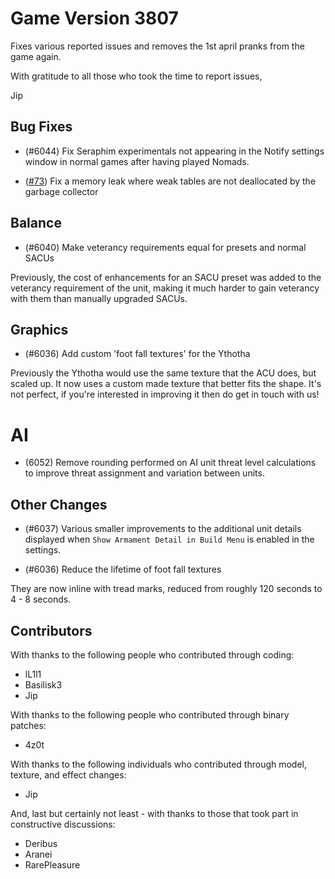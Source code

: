 # Game Version 3807

Fixes various reported issues and removes the 1st april pranks from the game again.

With gratitude to all those who took the time to report issues,

Jip

## Bug Fixes

- (#6044) Fix Seraphim experimentals not appearing in the Notify settings window in normal games after having played Nomads.

- ([#73](https://github.com/FAForever/FA-Binary-Patches/pull/73)) Fix a memory leak where weak tables are not deallocated by the garbage collector

## Balance

- (#6040) Make veterancy requirements equal for presets and normal SACUs

Previously, the cost of enhancements for an SACU preset was added to the veterancy requirement of the unit, making it much harder to gain veterancy with them than manually upgraded SACUs.

## Graphics

- (#6036) Add custom 'foot fall textures' for the Ythotha

Previously the Ythotha would use the same texture that the ACU does, but scaled up. It now uses a custom made texture that better fits the shape. It's not perfect, if you're interested in improving it then do get in touch with us!

# AI

- (6052) Remove rounding performed on AI unit threat level calculations to improve threat assignment and variation between units.

## Other Changes

- (#6037) Various smaller improvements to the additional unit details displayed when `Show Armament Detail in Build Menu` is enabled in the settings.

- (#6036) Reduce the lifetime of foot fall textures

They are now inline with tread marks, reduced from roughly 120 seconds to 4 - 8 seconds.

## Contributors

With thanks to the following people who contributed through coding:

- lL1l1
- Basilisk3
- Jip

With thanks to the following people who contributed through binary patches:

- 4z0t

With thanks to the following individuals who contributed through model, texture, and effect changes:

- Jip

And, last but certainly not least - with thanks to those that took part in constructive discussions:

- Deribus
- Aranei
- RarePleasure
